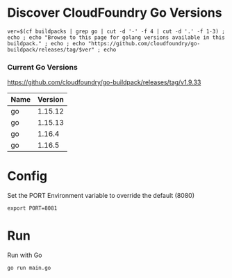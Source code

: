 # Discover CloudFoundry Go Versions

```
ver=$(cf buildpacks | grep go | cut -d '-' -f 4 | cut -d '.' -f 1-3) ; echo ; echo "Browse to this page for golang versions available in this buildpack." ; echo ; echo "https://github.com/cloudfoundry/go-buildpack/releases/tag/$ver" ; echo
```
### Current Go Versions
https://github.com/cloudfoundry/go-buildpack/releases/tag/v1.9.33

Name | Version
------------ | -------------
go | 1.15.12
go | 1.15.13
go | 1.16.4
go | 1.16.5


# Config

Set the PORT Environment variable to override the default (8080)

```
export PORT=8081
```

# Run

Run with Go
```
go run main.go
```
